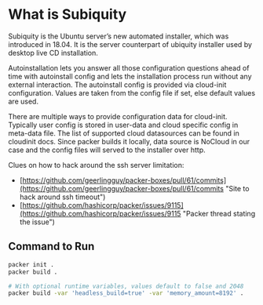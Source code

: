 # What is Subiquity

Subiquity is the Ubuntu server’s new automated installer, which was introduced in 18.04. It is the server counterpart of ubiquity installer used by desktop live CD installation.

Autoinstallation lets you answer all those configuration questions ahead of time with autoinstall config and lets the installation process run without any external interaction. The autoinstall config is provided via cloud-init configuration. Values are taken from the config file if set, else default values are used.

There are multiple ways to provide configuration data for cloud-init. Typically user config is stored in user-data and cloud specific config in meta-data file. The list of supported cloud datasources can be found in cloudinit docs. Since packer builds it locally, data source is NoCloud in our case and the config files will served to the installer over http.

Clues on how to hack around the ssh server limitation:

* [https://github.com/geerlingguy/packer-boxes/pull/61/commits](https://github.com/geerlingguy/packer-boxes/pull/61/commits "Site to hack around ssh timeout")
* [https://github.com/hashicorp/packer/issues/9115](https://github.com/hashicorp/packer/issues/9115 "Packer thread stating the issue")

## Command to Run

```bash
packer init .
packer build .
```

```bash
# With optional runtime variables, values default to false and 2048
packer build -var 'headless_build=true' -var 'memory_amount=8192' .
```
